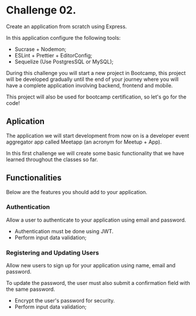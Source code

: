 # Challenge 02. 

Create an application from scratch using Express.

In this application configure the following tools:

- Sucrase + Nodemon;
- ESLint + Prettier + EditorConfig;
- Sequelize (Use PostgresSQL or MySQL);

During this challenge you will start a new project in Bootcamp, this project will be developed gradually until the end of your journey where you will have a complete application involving backend, frontend and mobile.

This project will also be used for bootcamp certification, so let's go for the code!

## Aplication

The application we will start development from now on is a developer event aggregator app called Meetapp (an acronym for Meetup + App).

In this first challenge we will create some basic functionality that we have learned throughout the classes so far.

## Functionalities

Below are the features you should add to your application.

### Authentication

Allow a user to authenticate to your application using email and password.

- Authentication must be done using JWT.
- Perform input data validation;

### Registering and Updating Users

Allow new users to sign up for your application using name, email and password.

To update the password, the user must also submit a confirmation field with the same password.

- Encrypt the user's password for security.
- Perform input data validation;
